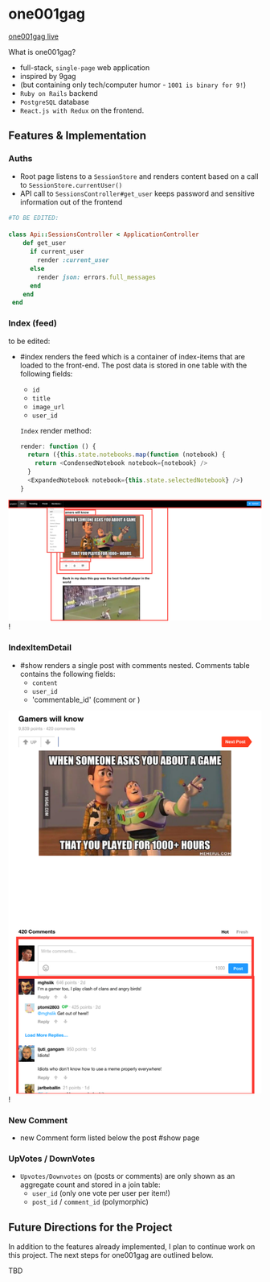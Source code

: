 # one001gag

[one001gag live][heroku]

[heroku]: http://one001gag.herokuapp.com/

What is one001gag?
 - full-stack, `single-page` web application
 - inspired by 9gag
 - (but containing only tech/computer humor - `1001 is binary for 9!`)
 - `Ruby on Rails` backend
 - `PostgreSQL` database
 - `React.js with Redux` on the frontend.  

## Features & Implementation

### Auths

 - Root page listens to a `SessionStore` and renders content based on a call to `SessionStore.currentUser()`
 - API call to `SessionsController#get_user` keeps password and sensitive information out of the frontend

```ruby  
#TO BE EDITED:

class Api::SessionsController < ApplicationController
    def get_user
      if current_user
        render :current_user
      else
        render json: errors.full_messages
      end
    end
 end
  ```

### Index (feed)

to be edited:

  - #index renders the feed which is a container of index-items that are loaded to the front-end.  The post data is stored in one table with the following fields:
    - `id`
    - `title`
    - `image_url`
    - `user_id`


    `Index` render method:


    ```javascript   to be edited:
    render: function () {
      return ({this.state.notebooks.map(function (notebook) {
        return <CondensedNotebook notebook={notebook} />
      }
      <ExpandedNotebook notebook={this.state.selectedNotebook} />)
    }

![image of index](wireframes/index.png)!



### IndexItemDetail

  - #show renders a single post with comments nested.  Comments table contains the following fields:
    - `content`
    - `user_id`
    - 'commentable_id' (comment or )

![image of show](wireframes/show.png)!

### New Comment
  - new Comment form listed below the post #show page


### UpVotes / DownVotes

  - `Upvotes/Downvotes` on (posts or comments) are only shown as an aggregate count and stored in a join table:
    - `user_id` (only one vote per user per item!)
    - `post_id` / `comment_id` (polymorphic)




## Future Directions for the Project

In addition to the features already implemented, I plan to continue work on this project.  The next steps for one001gag are outlined below.


TBD
